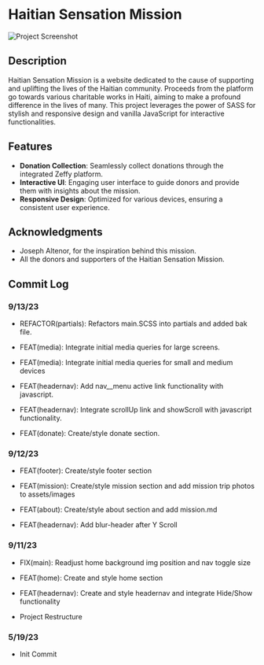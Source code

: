 # Haitian Sensation Mission

![Project Screenshot](path/)

## Description

Haitian Sensation Mission is a website dedicated to the cause of supporting and uplifting the lives of the Haitian community. Proceeds from the platform go towards various charitable works in Haiti, aiming to make a profound difference in the lives of many. This project leverages the power of SASS for stylish and responsive design and vanilla JavaScript for interactive functionalities.

## Features

- **Donation Collection**: Seamlessly collect donations through the integrated Zeffy platform.
- **Interactive UI**: Engaging user interface to guide donors and provide them with insights about the mission.
- **Responsive Design**: Optimized for various devices, ensuring a consistent user experience.

## Acknowledgments

- Joseph Altenor, for the inspiration behind this mission.
- All the donors and supporters of the Haitian Sensation Mission.

## Commit Log

### 9/13/23

- REFACTOR(partials): Refactors main.SCSS into partials and added bak file.

- FEAT(media): Integrate initial media queries for large screens.

- FEAT(media): Integrate initial media queries for small and medium devices

- FEAT(headernav): Add nav__menu active link functionality with javascript.

- FEAT(headernav): Integrate scrollUp link and showScroll with javascript functionality.

- FEAT(donate): Create/style donate section.

### 9/12/23

- FEAT(footer): Create/style footer section

- FEAT(mission): Create/style mission section and add mission trip photos to assets/images

- FEAT(about): Create/style about section and add mission.md

- FEAT(headernav): Add blur-header after Y Scroll

### 9/11/23

- FIX(main): Readjust home background img position and nav toggle size

- FEAT(home): Create and style home section

- FEAT(headernav): Create and style headernav and integrate Hide/Show functionality

- Project Restructure

### 5/19/23

- Init Commit
